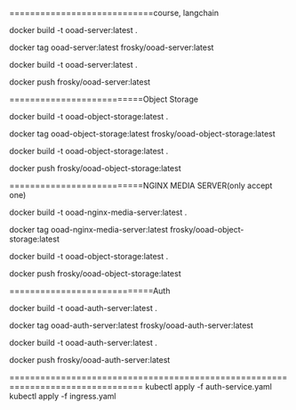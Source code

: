 
============================course, langchain

docker build -t ooad-server:latest . 

docker tag ooad-server:latest frosky/ooad-server:latest

docker build -t ooad-server:latest .

docker push frosky/ooad-server:latest


==========================Object Storage

docker build -t ooad-object-storage:latest .

docker tag ooad-object-storage:latest frosky/ooad-object-storage:latest

docker build -t ooad-object-storage:latest .

docker push frosky/ooad-object-storage:latest

==========================NGINX MEDIA SERVER(only accept one)

docker build -t ooad-nginx-media-server:latest .

docker tag ooad-nginx-media-server:latest frosky/ooad-object-storage:latest

docker build -t ooad-object-storage:latest .

docker push frosky/ooad-object-storage:latest

============================Auth

docker build -t ooad-auth-server:latest .

docker tag ooad-auth-server:latest frosky/ooad-auth-server:latest

docker build -t ooad-auth-server:latest .

docker push frosky/ooad-auth-server:latest

================================================================================
kubectl apply -f auth-service.yaml
kubectl apply -f ingress.yaml 


